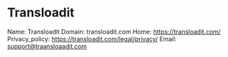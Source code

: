 
# Transloadit

Name: Transloadit
Domain: transloadit.com
Home: https://transloadit.com/
Privacy_policy: https://transloadit.com/legal/privacy/
Email: support@traansloaadit.com
